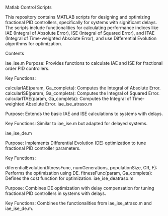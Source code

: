 Matlab Control Scripts

This repository contains MATLAB scripts for designing and optimizing fractional PID controllers, specifically for systems with significant delays. The scripts include functionalities for calculating performance indices like IAE (Integral of Absolute Error), ISE (Integral of Squared Error), and ITAE (Integral of Time-weighted Absolute Error), and use Differential Evolution algorithms for optimization.

Contents

iae_ise.m
Purpose: Provides functions to calculate IAE and ISE for fractional order PID controllers.

Key Functions:

calcularIAE(param, Ga_completa): Computes the Integral of Absolute Error.
calcularISE(param, Ga_completa): Computes the Integral of Squared Error.
calcularITAE(param, Ga_completa): Computes the Integral of Time-weighted Absolute Error.
iae_ise_atraso.m

Purpose: Extends the basic IAE and ISE calculations to systems with delays.

Key Functions: Similar to iae_ise.m but adapted for delayed systems.

iae_ise_de.m

Purpose: Implements Differential Evolution (DE) optimization to tune fractional PID controller parameters.

Key Functions:

diferentialEvolution(fitnessFunc, numGenerations, populationSize, CR, F): Performs the optimization using DE.
fitnessFunc(param, Ga_completa): Defines the cost function for optimization.
iae_ise_deatraso.m

Purpose: Combines DE optimization with delay compensation for tuning fractional PID controllers in systems with delays.

Key Functions: Combines the functionalities from iae_ise_atraso.m and iae_ise_de.m.
